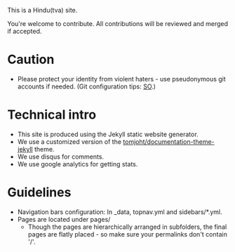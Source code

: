 This is a Hindu(tva) site.

You're welcome to contribute. All contributions will be reviewed and merged if accepted.

# Caution
- Please protect your identity from violent haters - use pseudonymous git accounts if needed. (Git configuration tips: [SO](https://stackoverflow.com/a/45327500/444644).)

# Technical intro
- This site is produced using the Jekyll static website generator.
- We use a customized version of the [tomjoht/documentation-theme-jekyll](http://github.com/tomjoht/documentation-theme-jekyll) theme.
- We use disqus for comments.
- We use google analytics for getting stats.

# Guidelines
- Navigation bars configuration: In _data, topnav.yml and sidebars/*.yml.
- Pages are located under pages/
  - Though the pages are hierarchically arranged in subfolders, the final pages are flatly placed - so make sure your permalinks don't contain '/'.
